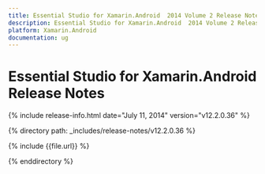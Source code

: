```yaml
---
title: Essential Studio for Xamarin.Android  2014 Volume 2 Release Notes  
description: Essential Studio for Xamarin.Android  2014 Volume 2 Release Notes  
platform: Xamarin.Android
documentation: ug
---
```


# Essential Studio for Xamarin.Android  Release Notes  

{% include release-info.html date="July 11, 2014"  version="v12.2.0.36" %} 


{% directory path: _includes/release-notes/v12.2.0.36 %}

{% include {{file.url}} %}

{% enddirectory %}